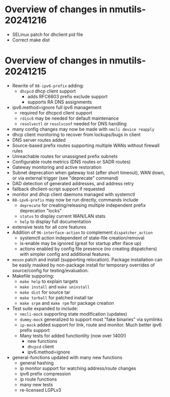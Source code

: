 Overview of changes in nmutils-20241216
=======================================

- SELinux patch for dhclient pid file
- Correct make dist

Overview of changes in nmutils-20241215
=======================================

- Rewrite of `08-ipv6-prefix` adding:
  - `dhcpcd` dhcp client support
    - adds RFC6603 prefix exclude support
    - supports RA DNS assignments
 - ipv6.method=ignore full ipv6 management
    - required for dhcpcd client support
    - `rdisc6` may be needed for default maintenance
    - `resolvectl` or `resolvconf` needed for DNS handling
  - many config changes may now be made with `nmcli device reapply`
  - dhcp client monitoring to recover from lockups/bugs in client
  - DNS server routes added
  - Source-based prefix routes supporting multiple WANs without
    firewall rules
  - Unreachable routes for unassigned prefix subnets
  - Configurable route metrics (DNS routes or SADR routes)
  - Gateway monitoring and active restoration
  - Subnet deprecation when gateway lost (after short timeout), WAN
    down, or via external trigger (see "deprecate" command)
  - DAD detection of generated addresses, and address retry
  - fallback dhclient-script support if requested
  - monitor and dhcp client daemons managed with systemctl
  - `08-ipv6-prefix` may now be run directly, commands include
    - `deprecate` for creating/releasing multiple independent
      prefix deprecation "locks"
    - `status` to display current WAN/LAN stats
    - `help` to display full documentation
  - extensive tests for all core features
- Addition of `96-interface-action` to complement `dispatcher_action`
  - systemctl action independent of state-file creation/removal
  - is-enable may be ignored (great for startup after iface up)
  - actions enabled by config file presence (no creating dispatchers)
  with simpler config and additional features.
- `meson` patch and install (supporting relocation). Package 
  installation can be easily masked by non-package install for
  temporary overrides of source/config for testing/evaluation.
- Makefile supporing:
  - `make help` to explain targets
  - `make install` and `make uninstall`
  - `make dist` for source tar
  - `make tarball` for patched install tar
  - `make srpm` and `make rpm` for package creation
- Test suite expanded to include:
  - `nmcli-mock` supporting state modification (updates)
  - `dummy-mock` generalized to support most "fake binaries" via symlinks
  - `ip-mock` added support for link, route and monitor.  Much better
    ipv6 prefix support
  - Many tests for added functionlity (now over 1400!)
    - new functions
	- `dhcpcd` client
	- ipv6.method=ignore
- general-functions updated with many new functions
  - general hashing
  - ip monitor support for watching address/route changes
  - ipv6 prefix compression
  - ip route functions
  - many new tests
  - re-licensed LGPLv3
